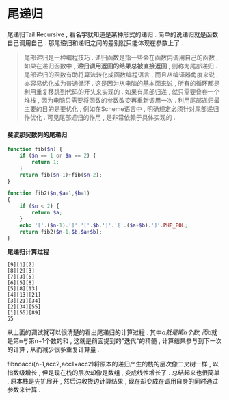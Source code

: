 # 尾递归

尾递归Tail Recursive , 看名字就知道是某种形式的递归 . 简单的说递归就是函数自己调用自己 . 那尾递归和递归之间的差别就只能体现在参数上了 .

> 尾部递归是一种编程技巧 . 递归函数是指一些会在函数内调用自己的函数 , 如果在递归函数中 , **递归调用返回的结果总被直接返回** , 则称为尾部递归 . 尾部递归的函数有助将算法转化成函数编程语言 , 而且从编译器角度来说 , 亦容易优化成为普通循环 . 这是因为从电脑的基本面来说 , 所有的循环都是利用重复移跳到代码的开头来实现的 . 如果有尾部归递 , 就只需要叠套一个堆栈 , 因为电脑只需要将函数的参数改变再重新调用一次 . 利用尾部递归最主要的目的是要优化 , 例如在Scheme语言中 , 明确规定必须针对尾部递归作优化 . 可见尾部递归的作用 , 是非常依赖于具体实现的 .

#### 斐波那契数列的尾递归

```php
function fib($n) {
    if ($n == 1 or $n == 2) {
        return 1;
    }
    return fib($n-1)+fib($n-2);
}

function fib2($n,$a=1,$b=1)
{
    if ($n < 2) {
        return $a;
    }    
    echo '['.($n-1).']'.'['.$b.']'.'['.($a+$b).']'.PHP_EOL;
    return fib2($n-1,$b,$a+$b);
}
```

**尾递归计算过程**

```
[9][1][2]
[8][2][3]
[7][3][5]
[6][5][8]
[5][8][13]
[4][13][21]
[3][21][34]
[2][34][55]
[1][55][89]
55
```

从上面的调试就可以很清楚的看出尾递归的计算过程 . 其中$a就是第n个数 , 而$b就是第n与第n+1个数的和 , 这就是前面提到的"迭代"的精髓 , 计算结果参与到下一次的计算 , 从而减少很多重复计算量 . 

fibnoacci\(n-1,acc2,acc1+acc2\)将原本的递归产生的栈的层次像二叉树一样 , 以指数级增长 , 但是现在栈的层次却像是数组 , 变成线性增长了 . 总结起来也很简单 , 原本栈是先扩展开 , 然后边收拢边计算结果 , 现在却变成在调用自身的同时通过参数来计算 . 



